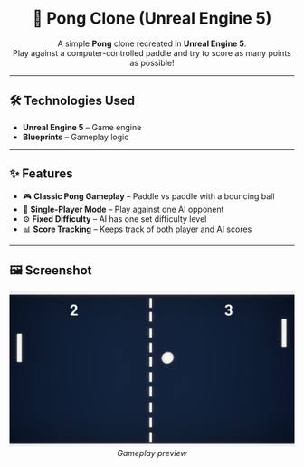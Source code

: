 <h1 align="center">🏓 Pong Clone (Unreal Engine 5)</h1>

<p align="center">
  A simple <b>Pong</b> clone recreated in <b>Unreal Engine 5</b>. <br>
  Play against a computer-controlled paddle and try to score as many points as possible!
</p>

---

<h2>🛠️ Technologies Used</h2>
<ul>
  <li><b>Unreal Engine 5</b> – Game engine</li>
  <li><b>Blueprints</b> – Gameplay logic</li>
</ul>

---

<h2>✨ Features</h2>
<ul>
  <li>🎮 <b>Classic Pong Gameplay</b> – Paddle vs paddle with a bouncing ball</li>
  <li>🤖 <b>Single-Player Mode</b> – Play against one AI opponent</li>
  <li>⚙️ <b>Fixed Difficulty</b> – AI has one set difficulty level</li>
  <li>📊 <b>Score Tracking</b> – Keeps track of both player and AI scores</li>
</ul>

---

<h2>🖼️ Screenshot</h2>
<p align="center">
  <img alt="Pong Clone" width="700" src="PongClone.png"><br>
  <i>Gameplay preview</i>
</p>
